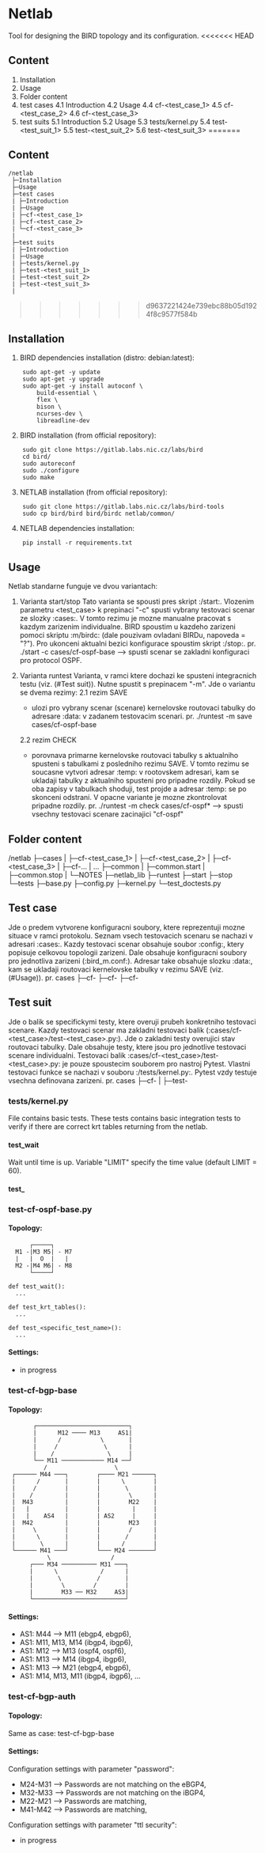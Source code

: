 # Netlab
Tool for designing the BIRD topology and its configuration.
<<<<<<< HEAD

## Content
  1. Installation
  2. Usage
  3. Folder content
  4. test cases
    4.1 Introduction
    4.2 Usage
    4.4 cf-<test_case_1>
    4.5 cf-<test_case_2>
    4.6 cf-<test_case_3>
  5. test suits
    5.1 Introduction
    5.2 Usage
    5.3 tests/kernel.py
    5.4 test-<test_suit_1>
    5.5 test-<test_suit_2>
    5.6 test-<test_suit_3>
=======
## Content
```
/netlab
 ├─Installation
 ├─Usage
 ├─test cases
 | ├─Introduction
 | ├─Usage
 | ├─cf-<test_case_1>
 | ├─cf-<test_case_2>
 | └─cf-<test_case_3>
 |
 ├─test suits
 | ├─Introduction
 | ├─Usage
 | ├─tests/kernel.py
 | ├─test-<test_suit_1>
 | ├─test-<test_suit_2>
 | ├─test-<test_suit_3>
 |
```
>>>>>>> d9637221424e739ebc88b05d1924f8c9577f584b

## Installation
1. BIRD dependencies installation (distro: debian:latest):
```
    sudo apt-get -y update
    sudo apt-get -y upgrade
    sudo apt-get -y install autoconf \
        build-essential \
        flex \
        bison \
        ncurses-dev \
        libreadline-dev
```

2. BIRD installation (from official repository):
```
    sudo git clone https://gitlab.labs.nic.cz/labs/bird
    cd bird/
    sudo autoreconf
    sudo ./configure
    sudo make
```

3. NETLAB installation (from official repository):
```
    sudo git clone https://gitlab.labs.nic.cz/labs/bird-tools
    sudo cp bird/bird bird/birdc netlab/common/
```

4. NETLAB dependencies installation:
```
    pip install -r requirements.txt
```

## Usage
Netlab standarne funguje ve dvou variantach:
1. Varianta start/stop
  Tato varianta se spousti pres skript :/start:. Vlozenim parametru <test_case> k prepinaci "-c" spusti vybrany testovaci scenar ze slozky :cases:.
  V tomto rezimu je mozne manualne pracovat s kazdym zarizenim individualne. BIRD spoustim u kazdeho zarizeni pomoci skriptu :m<number>/birdc: (dale pouzivam ovladani BIRDu, napoveda = "?").
  Pro ukonceni aktualni bezici konfigurace spoustim skript :/stop:.
  pr. ./start -c cases/cf-ospf-base --> spusti scenar se zakladni konfiguraci pro protocol OSPF.

2. Varianta runtest
  Varianta, v ramci ktere dochazi ke spusteni integracnich testu (viz. (#Test suit)). Nutne spustit s prepinacem "-m". Jde o variantu se dvema rezimy:
    2.1 rezim SAVE
    - ulozi pro vybrany scenar (scenare) kernelovske routovaci tabulky do adresare :data: v zadanem testovacim scenari.
    pr. ./runtest -m save cases/cf-ospf-base

    2.2 rezim CHECK
    - porovnava primarne kernelovske routovaci tabulky s aktualniho spusteni s tabulkami z posledniho rezimu SAVE. V tomto rezimu se soucasne vytvori adresar :temp: v rootovskem adresari, kam se ukladaji tabulky z aktualniho spusteni pro pripadne rozdily. Pokud se oba zapisy v tabulkach shoduji, test projde a adresar :temp: se po skonceni odstrani. V opacne variante je mozne zkontrolovat pripadne rozdily.
    pr. ./runtest -m check cases/cf-ospf* --> spusti vsechny testovaci scenare zacinajici "cf-ospf"

## Folder content
  /netlab
    ├─cases
    | ├─cf-<test_case_1>
    | ├─cf-<test_case_2>
    | ├─cf-<test_case_3>
    | ├─cf-...
    | ...
    ├─common
    | ├─common.start
    | ├─common.stop
    | └─NOTES
    ├─netlab_lib
    ├─runtest
    ├─start
    ├─stop
    └─tests
      ├─base.py
      ├─config.py
      ├─kernel.py
      └─test_doctests.py

## Test case
Jde o predem vytvorene konfiguracni soubory, ktere reprezentuji mozne situace v ramci protokolu. Seznam vsech testovacich scenaru se nachazi v adresari :cases:. Kazdy testovaci scenar obsahuje soubor :config:, ktery popisuje celkovou topologii zarizeni. Dale obsahuje konfiguracni soubory pro jednotliva zarizeni (:bird_m<number>.conf:). Adresar take obsahuje slozku :data:, kam se ukladaji routovaci kernelovske tabulky v rezimu SAVE (viz. (#Usage)).
pr. cases
     ├─cf-<ospf>
     ├─cf-<babel>
     ├─cf-<rip>

## Test suit
Jde o balik se specifickymi testy, ktere overuji prubeh konkretniho testovaci scenare. Kazdy testovaci scenar ma zakladni testovaci balik (:cases/cf-<test_case>/test-<test_case>.py:). Jde o zakladni testy overujici stav routovaci tabulky. Dale obsahuje testy, ktere jsou pro jednotlive testovaci scenare individualni.
Testovaci balik :cases/cf-<test_case>/test-<test_case>.py: je pouze spoustecim souborem pro nastroj Pytest. Vlastni testovaci funkce se nachazi v souboru :/tests/kernel.py:. Pytest vzdy testuje vsechna definovana zarizeni.
pr. cases
    ├─cf-<ospf>
    | ├─test-<ospf>


### tests/kernel.py
File contains basic tests. These tests contains basic integration tests to verify if there are correct krt tables returning from the netlab.
#### test_wait
Wait until time is up. Variable "LIMIT" specify the time value (default LIMIT = 60).
#### test_
### test-cf-ospf-base.py
#### Topology:
```
      ┌─────┐
  M1 -|M3 M5| - M7
  |   |  O  |   |
  M2 -|M4 M6| - M8
      └─────┘
```
    def test_wait():
      ...
       
    def test_krt_tables():
      ...
      
    def test_<specific_test_name>():
      ...

#### Settings:
  - in progress

### test-cf-bgp-base
#### Topology:
```
       ┌──────────────────────────┐       
       |      M12 ──── M13     AS1|       
       |      /           \       |       
       |     /             \      |       
       |    /               \     |       
       └── M11 ──────────── M14 ──┘       
          /                   \           
 ┌────── M44 ───┐        ┌──── M21 ──────┐ 
 |      /       |        |      \        | 
 |     /        |        |       \       | 
 |    /         |        |        \      | 
 |  M43         |        |        M22    | 
 |   |          |        |         |     | 
 |   |    AS4   |        | AS2     |     | 
 |  M42         |        |        M23    | 
 |     \        |        |        /      | 
 |      \       |        |       /       | 
 |       \      |        |      /        | 
 └────── M41 ───┘        └─── M24 ───────┘ 
           \                 /             
      ┌─── M34 ────────── M31 ───┐        
      |      \            /      |        
      |       \          /       |        
      |        \        /        |        
      |        M33 ── M32     AS3|        
      └──────────────────────────┘        
```
#### Settings:
  - AS1: M44 --> M11 (ebgp4, ebgp6),
  - AS1: M11, M13, M14 (ibgp4, ibgp6),
  - AS1: M12 --> M13 (ospf4, ospf6),
  - AS1: M13 --> M14 (ibgp4, ibgp6),
  - AS1: M13 --> M21 (ebgp4, ebgp6),
  - AS1: M14, M13, M11 (ibgp4, ibgp6),
  ...

### test-cf-bgp-auth
#### Topology:
Same as case: test-cf-bgp-base

#### Settings:
Configuration settings with parameter "password":
  - M24-M31 --> Passwords are not matching on the eBGP4,
  - M32-M33 --> Passwords are not matching on the iBGP4,
  - M22-M21 --> Passwords are matching,
  - M41-M42 --> Passwords are matching,

Configuration settings with parameter "ttl security":
  - in progress
